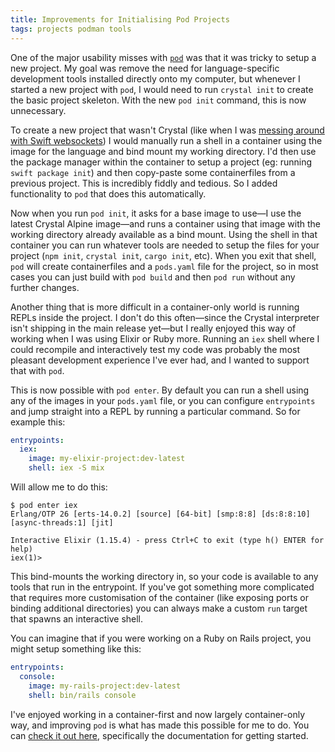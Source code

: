 ```yaml
---
title: Improvements for Initialising Pod Projects
tags: projects podman tools
---
```


One of the major usability misses with [`pod`][pod] was that it was tricky to setup a new project. My goal was remove the need for language-specific development tools installed directly onto my computer, but whenever I started a new project with `pod`, I would need to run `crystal init` to create the basic project skeleton. With the new `pod init` command, this is now unnecessary.

[pod]: https://codeberg.org/willhbr/pod

To create a new project that wasn't Crystal (like when I was [messing around with Swift websockets](https://willhbr.net/2023/08/23/the-five-stages-of-swift-on-linux/)) I would manually run a shell in a container using the image for the language and bind mount my working directory. I'd then use the package manager within the container to setup a project (eg: running `swift package init`) and then copy-paste some containerfiles from a previous project. This is incredibly fiddly and tedious. So I added functionality to `pod` that does this automatically.

Now when you run `pod init`, it asks for a base image to use—I use the latest Crystal Alpine image—and runs a container using that image with the working directory already available as a bind mount. Using the shell in that container you can run whatever tools are needed to setup the files for your project (`npm init`, `crystal init`, `cargo init`, etc). When you exit that shell, `pod` will create containerfiles and a `pods.yaml` file for the project, so in most cases you can just build with `pod build` and then `pod run` without any further changes.

Another thing that is more difficult in a container-only world is running REPLs inside the project. I don't do this often—since the Crystal interpreter isn't shipping in the main release yet—but I really enjoyed this way of working when I was using Elixir or Ruby more. Running an `iex` shell where I could recompile and interactively test my code was probably the most pleasant development experience I've ever had, and I wanted to support that with `pod`.

This is now possible with `pod enter`. By default you can run a shell using any of the images in your `pods.yaml` file, or you can configure `entrypoints` and jump straight into a REPL by running a particular command. So for example this:

```yaml
entrypoints:
  iex:
    image: my-elixir-project:dev-latest
    shell: iex -S mix
```

Will allow me to do this:

```shell
$ pod enter iex
Erlang/OTP 26 [erts-14.0.2] [source] [64-bit] [smp:8:8] [ds:8:8:10] [async-threads:1] [jit]

Interactive Elixir (1.15.4) - press Ctrl+C to exit (type h() ENTER for help)
iex(1)>
```

This bind-mounts the working directory in, so your code is available to any tools that run in the entrypoint. If you've got something more complicated that requires more customisation of the container (like exposing ports or binding additional directories) you can always make a custom `run` target that spawns an interactive shell.

You can imagine that if you were working on a Ruby on Rails project, you might setup something like this:

```yaml
entrypoints:
  console:
    image: my-rails-project:dev-latest
    shell: bin/rails console
```

I've enjoyed working in a container-first and now largely container-only way, and improving `pod` is what has made this possible for me to do. You can [check it out here][pod], specifically the documentation for getting started.
